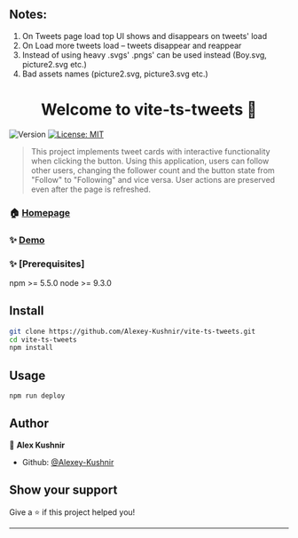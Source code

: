 ## Notes:
1. On Tweets page load top UI shows and disappears on tweets' load
2. On Load more tweets load – tweets disappear and reappear
3. Instead of using heavy .svgs' .pngs' can be used instead (Boy.svg, picture2.svg etc.)
4. Bad assets names (picture2.svg, picture3.svg etc.)


<h1 align="center">Welcome to vite-ts-tweets 👋</h1>
<p>
  <img alt="Version" src="https://img.shields.io/badge/version-0.0.0-blue.svg?cacheSeconds=2592000" />
  <a href="#" target="_blank">
    <img alt="License: MIT" src="https://img.shields.io/badge/License-MIT-yellow.svg" />
  </a>
</p>

> This project implements tweet cards with interactive functionality when clicking the button. Using this application, users can follow other users, changing the follower count and the button state from &#34;Follow&#34; to &#34;Following&#34; and vice versa. User actions are preserved even after the page is refreshed.

### 🏠 [Homepage](https://github.com/Alexey-Kushnir/vite-ts-tweets)

### ✨ [Demo](https://alexey-kushnir.github.io/vite-ts-tweets/)

### ✨ [Prerequisites]

npm >= 5.5.0
node >= 9.3.0

## Install

```sh
git clone https://github.com/Alexey-Kushnir/vite-ts-tweets.git
cd vite-ts-tweets
npm install
```

## Usage

```sh
npm run deploy
```

## Author

👤 **Alex Kushnir**

- Github: [@Alexey-Kushnir](https://github.com/Alexey-Kushnir)

## Show your support

Give a ⭐️ if this project helped you!

---

